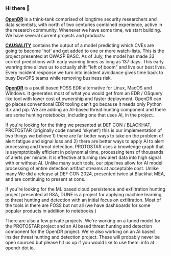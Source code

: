 ### Hi there 👋

[**OpenDR**](https://github.com/opendr-io) is a think-tank comprised of longtime security researchers and data scientists, with north of two centuries combined experience, active in the research community. Whenever we have some time, we start building. We have several current projects and products:

[**CAUSALITY**](https://github.com/opendr-io/causality) contains the output of a model predicting which CVEs are going to become 'hot' and get added to one or more watch-lists. This is the project presented at OWASP BASC. As of July, the model has made 33 correct predictions with early warning times as long as 137 days. This early wanring time allows us to actually shift "left of boom" and live our best lives. Every incident response we turn into incident avoidance gives time back to busy DevOPS teams while removing business risk.

[**OpenDR**](https://github.com/opendr-io/opendr) is a psutil based FOSS EDR alternative for Linux, MacOS and Windows. It generates most of what you would get from an EDR / OSquery like tool with lower cost of ownership and faster deployment. OpenDR can go places conventional EDR tooling can't go because it needs only Python 3.x and pip. We are adding an AI-based threat hunting component and there are some hunting notebooks, including one that uses AI, in the project.

If you're looking for the thing we presented at DEF CON / BLACKHAT, PROTOSTAR (originally code named 'skynet') this is our implementation of two things we believe 1) there are far better ways to take on the problem of alert fatigue and signal loss and 2) there are better ways to apply AI to alert processing and threat detection. PROTOSTAR uses a knowledge graph that is asymptotically efficient in polynomial time, processing tens of thousands of alerts per minute. It is effective at turning raw alert data into high signal with or without AI. Unlike many such tools, our pipelines allow for AI model processing of entire detection artifact streams at acceptable cost. Unlike many We did a release at DEF CON 2024, presented twice at Blackhat MEA, and are continuing to present at cons.

If you're looking for the ML based cloud persistence and exfiltration hunting project presented at RSA, DUNE is a project for applying machine learning to threat hunting and detection with an initial focus on exfiltration. Most of the tools in there are FOSS but not all (we have dashboards for some popular products in addition to notebooks.)

There are also a few private projects. We're working on a tuned model for the PROTOSTAR project and an AI based threat hunting and detection component for the OpenDR project. We're also working on an AI based insider threat hunting and detection project. These will probably never be open sourced but please hit us up if you would like to use them: info at opendr dot io.
